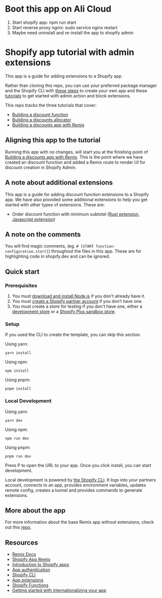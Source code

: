 # Boot this app on Ali Cloud
1. Start shopify app: npm run start
2. Start reverse proxy ngnix: sudo service nginx restart
3. Maybe need uninstall and re-install the app to shopify admin
# Shopify app tutorial with admin extensions

This app is a guide for adding extensions to a Shopify app.

Rather than cloning this repo, you can use your preferred package manager and the Shopify CLI with [these steps](https://shopify.dev/docs/apps/getting-started/create) to create your own app and these [tutorials](https://shopify.dev/docs/apps/admin/admin-actions-and-blocks) to get started with admin action and block extensions.

This repo tracks the three tutorials that cover:

- [Building a discount function](https://shopify.dev/docs/apps/build/discounts/build-discount-function)
- [Building a discounts allocator](https://shopify.dev/docs/apps/build/discounts/build-discounts-allocator)
- [Building a discounts app with Remix](https://shopify.dev/docs/apps/build/discounts/build-ui-remix)

## Aligning this app to the tutorial

Running this app with no changes, will start you at the finishing point of [Building a discounts app with Remix](https://shopify.dev/docs/apps/build/discounts/build-ui-remix). This is the point where we have created an discount function and added a Remix route to render UI for discount creation in Shopify Admin.

## A note about additional extensions

This app is a guide for adding discount function extensions to a Shopify app. We have also provided some additional extensions to help you get started with other types of extensions. These are:

- Order discount function with minimum subtotal ([Rust extension](extensions/order-discount-rust/README.md), [Javascript extension](extensions/order-discount/README.md))

## A note on the comments

You will find magic comments, (eg. `# [START function-configuration.start]`) throughout the files in this app. These are for highlighting code in shopify.dev and can be ignored.

## Quick start

### Prerequisites

1. You must [download and install Node.js](https://nodejs.org/en/download/) if you don't already have it.
2. You must [create a Shopify partner account](https://partners.shopify.com/signup) if you don’t have one.
3. You must create a store for testing if you don't have one, either a [development store](https://help.shopify.com/en/partners/dashboard/development-stores#create-a-development-store) or a [Shopify Plus sandbox store](https://help.shopify.com/en/partners/dashboard/managing-stores/plus-sandbox-store).

### Setup

If you used the CLI to create the template, you can skip this section.

Using yarn:

```shell
yarn install
```

Using npm:

```shell
npm install
```

Using pnpm:

```shell
pnpm install
```

### Local Development

Using yarn:

```shell
yarn dev
```

Using npm:

```shell
npm run dev
```

Using pnpm:

```shell
pnpm run dev
```

Press P to open the URL to your app. Once you click install, you can start development.

Local development is powered by [the Shopify CLI](https://shopify.dev/docs/apps/tools/cli). It logs into your partners account, connects to an app, provides environment variables, updates remote config, creates a tunnel and provides commands to generate extensions.

## More about the app

For more information about the base Remix app without extensions, check out this [repo](https://github.com/Shopify/shopify-app-template-remix).

## Resources

- [Remix Docs](https://remix.run/docs/en/v1)
- [Shopify App Remix](https://shopify.dev/docs/api/shopify-app-remix)
- [Introduction to Shopify apps](https://shopify.dev/docs/apps/getting-started)
- [App authentication](https://shopify.dev/docs/apps/auth)
- [Shopify CLI](https://shopify.dev/docs/apps/tools/cli)
- [App extensions](https://shopify.dev/docs/apps/app-extensions/list)
- [Shopify Functions](https://shopify.dev/docs/api/functions)
- [Getting started with internationalizing your app](https://shopify.dev/docs/apps/best-practices/internationalization/getting-started)

